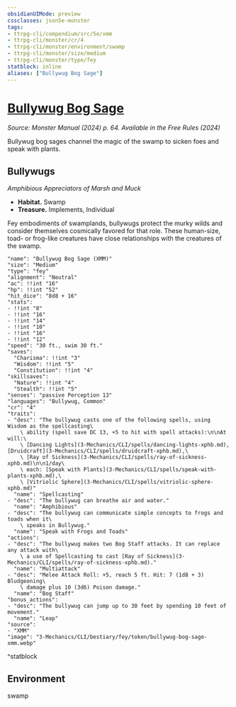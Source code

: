 ```yaml
---
obsidianUIMode: preview
cssclasses: json5e-monster
tags:
- ttrpg-cli/compendium/src/5e/xmm
- ttrpg-cli/monster/cr/4
- ttrpg-cli/monster/environment/swamp
- ttrpg-cli/monster/size/medium
- ttrpg-cli/monster/type/fey
statblock: inline
aliases: ["Bullywug Bog Sage"]
---
```

# [Bullywug Bog Sage](3-Mechanics\CLI\bestiary\fey/bullywug-bog-sage-xmm.md)
*Source: Monster Manual (2024) p. 64. Available in the Free Rules (2024)*  

Bullywug bog sages channel the magic of the swamp to sicken foes and speak with plants.

## Bullywugs

*Amphibious Appreciators of Marsh and Muck*

- **Habitat.** Swamp  
- **Treasure.** Implements, Individual  

Fey embodiments of swamplands, bullywugs protect the murky wilds and consider themselves cosmically favored for that role. These human-size, toad- or frog-like creatures have close relationships with the creatures of the swamp.

```statblock
"name": "Bullywug Bog Sage (XMM)"
"size": "Medium"
"type": "fey"
"alignment": "Neutral"
"ac": !!int "16"
"hp": !!int "52"
"hit_dice": "8d8 + 16"
"stats":
- !!int "8"
- !!int "16"
- !!int "14"
- !!int "10"
- !!int "16"
- !!int "12"
"speed": "30 ft., swim 30 ft."
"saves":
  "Charisma": !!int "3"
  "Wisdom": !!int "5"
  "Constitution": !!int "4"
"skillsaves":
  "Nature": !!int "4"
  "Stealth": !!int "5"
"senses": "passive Perception 13"
"languages": "Bullywug, Common"
"cr": "4"
"traits":
- "desc": "The bullywug casts one of the following spells, using Wisdom as the spellcasting\
    \ ability (spell save DC 13, +5 to hit with spell attacks):\n\nAt will:\
    \ [Dancing Lights](3-Mechanics/CLI/spells/dancing-lights-xphb.md), [Druidcraft](3-Mechanics/CLI/spells/druidcraft-xphb.md),\
    \ [Ray of Sickness](3-Mechanics/CLI/spells/ray-of-sickness-xphb.md)\n\n1/day\
    \ each: [Speak with Plants](3-Mechanics/CLI/spells/speak-with-plants-xphb.md),\
    \ [Vitriolic Sphere](3-Mechanics/CLI/spells/vitriolic-sphere-xphb.md)"
  "name": "Spellcasting"
- "desc": "The bullywug can breathe air and water."
  "name": "Amphibious"
- "desc": "The bullywug can communicate simple concepts to frogs and toads when it\
    \ speaks in Bullywug."
  "name": "Speak with Frogs and Toads"
"actions":
- "desc": "The bullywug makes two Bog Staff attacks. It can replace any attack with\
    \ a use of Spellcasting to cast [Ray of Sickness](3-Mechanics/CLI/spells/ray-of-sickness-xphb.md)."
  "name": "Multiattack"
- "desc": "Melee Attack Roll: +5, reach 5 ft. Hit: 7 (1d8 + 3) Bludgeoning\
    \ damage plus 10 (3d6) Poison damage."
  "name": "Bog Staff"
"bonus_actions":
- "desc": "The bullywug can jump up to 30 feet by spending 10 feet of movement."
  "name": "Leap"
"source":
- "XMM"
"image": "3-Mechanics/CLI/bestiary/fey/token/bullywug-bog-sage-xmm.webp"
```
^statblock

## Environment

swamp